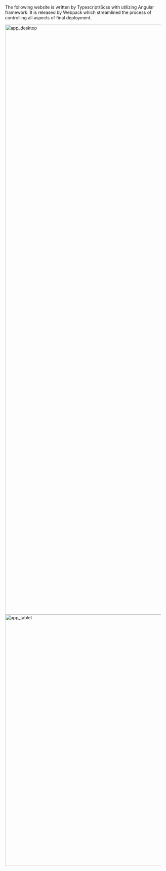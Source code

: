 The following website is written by Typescript/Scss with utilizing Angular framework. It is released by Webpack which streamlined the process of controlling all aspects of final deployment.

<img width="1900" alt="app_desktop" src="https://github.com/rahimi7k/IODynamic_Website/assets/50842032/6d3bdd0f-1da2-4454-a189-a2c1cd555113">


<img width="811" alt="app_tablet" src="https://github.com/rahimi7k/IODynamic_Website/assets/50842032/b30fe785-3832-4b30-827e-e2ac6a4ef53f">
